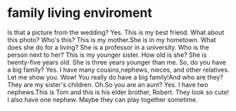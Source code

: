 # family living enviroment
Is that a picture from the wedding?
Yes. This is my best friend.
What about this photo? Who's this?
This is my mother.She is in my hometown.
What does she do for a living?
She is a professor in a university.
Who is the person next to her?
This is my younger sister.
How old is she?
She is twenty-five years old. She is three years younger than me.
So, do you have a big family?
Yes. I have many cousins,nephews, nieces, and other relatives. Let me show you.
Wow! You really do have a big family!And who are they?
They are my sister's children.
Oh.So you are an aunt?
Yes. I have two nephews.This is Tom and this is his elder brother, Robert.
They look so cute! I also have one nephew. Maybe they can play together sometime.
